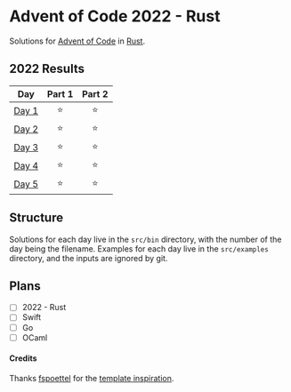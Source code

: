 # Advent of Code 2022 - Rust

Solutions for [Advent of Code](https://adventofcode.com/) in [Rust](https://www.rust-lang.org/).

<!--- advent_readme_stars table --->
## 2022 Results

| Day | Part 1 | Part 2 |
| :---: | :---: | :---: |
| [Day 1](https://adventofcode.com/2022/day/1) | ⭐ | ⭐ |
| [Day 2](https://adventofcode.com/2022/day/2) | ⭐ | ⭐ |
| [Day 3](https://adventofcode.com/2022/day/3) | ⭐ | ⭐ |
| [Day 4](https://adventofcode.com/2022/day/4) | ⭐ | ⭐ |
| [Day 5](https://adventofcode.com/2022/day/5) | ⭐ | ⭐ |
<!--- advent_readme_stars table --->

## Structure

Solutions for each day live in the `src/bin` directory, with the number of the day being the filename.
Examples for each day live in the `src/examples` directory, and the inputs are ignored by git.

## Plans

-   [ ] 2022 - Rust
-   [ ] Swift
-   [ ] Go
-   [ ] OCaml

#### Credits

Thanks [fspoettel](https://github.com/fspoettel) for the [template inspiration](https://github.com/fspoettel/advent-of-code-rust).
